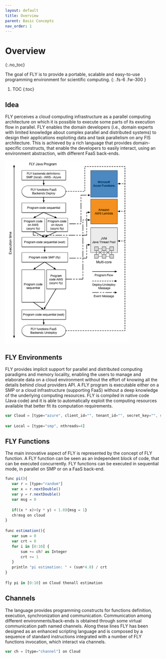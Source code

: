 ```yaml
---
layout: default
title: Overview
parent: Basic Concepts
nav_order: 1
---
```


# Overview
{:.no_toc}

The goal of FLY is to provide a portable, scalable and easy-to-use programming environment for scientific computing. 
{: .fs-6 .fw-300 }

1. TOC 
{:toc}

## Idea

FLY perceives a cloud computing infrastructure as a
parallel computing architecture on which it is possible to execute some parts of its execution flow in parallel. FLY enables the domain developers (i.e., domain experts with
limited knowledge about complex parallel and distributed systems) to design their applications exploiting data and task parallelism on any FlS architecture. This is achieved
by a rich language that provides domain-specific constructs, that enable the developers
to easily interact, using an environment abstraction, with different FaaS back-ends.

<img src="../../assets/img/workflow.png" width="400"/>

## FLY Environments

FLY provides implicit support for parallel and distributed computing paradigms and
memory locality, enabling the users to manage and elaborate data on a cloud environment without the effort of knowing all the details behind cloud providers API. A FLY
program is executable either on a SMP or a cloud infrastructure (supporting FaaS) without a deep knowledge of the underlying computing resources.
FLY is compiled in native code (Java code) and it is able to automatically exploit
the computing resources available that better fit its computation requirements.

```js
var Cloud = [type="azure", client_id="", tenant_id="", secret_key="", subscription_id="", region="West Europe", language="python", nthreads=10, seconds=300]

var Local = [type="smp", nthreads=4]
```

## FLY Functions

The main innovative aspect of FLY is represented by the concept of FLY function. A FLY
function can be seen as an independent block of code, that can be executed concurrently. FLY functions can be executed in sequential mode, in parallel on SMP or on a
FaaS back-end.

```js
func pi(){	
   var r = [type="random"]
   var x = r.nextDouble()
   var y = r.nextDouble()
   var msg = 0
 
   if((x * x)+(y * y) < 1.0){msg = 1}
   ch!msg on cloud
}

func estimation(){
   var sum = 0
   var crt = 0
   for i in [0:10] {
       sum += ch? as Integer
       crt += 1
   }
   println "pi estimation: " + (sum*4.0) / crt
}

fly pi in [0:10] on Cloud thenall estimation
```

## Channels

The language provides programming constructs for functions definition, execution, synchronization and communication. Communication among different
environments/back-ends is obtained through some virtual communication path named
channels. Along these lines FLY has been designed as an enhanced scripting language
and is composed by a sequence of standard instructions integrated with a number of
FLY functions invocation, which interact via channels.

```js
var ch = [type="channel"] on Cloud
```
